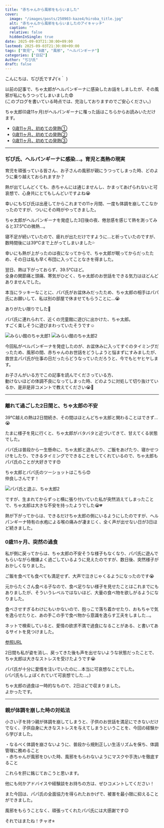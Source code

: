 ```yaml
---
title: "赤ちゃんから風邪をもらいました"
cover:
  image: "/images/posts/250903-kaze4/hiroba_title.jpg"
  alt: "赤ちゃんから風邪をもらいましたのアイキャッチ"
  caption: ""
  relative: false
  hiddenInSingle: true
date: 2025-09-03T21:30:00+09:00
lastmod: 2025-09-03T21:30:00+09:00
tags: ["育児", "0歳", "風邪", "ヘルパンギーナ"]
categories: ["日記"]
Author: "ぢぴ氏"
draft: false
---
```


こんにちは、ぢぴ氏です♪(´ε｀ )

以前の記事で、ちゃ太郎がヘルパンギーナに感染したお話をしましたが、その風邪が私にもうつってしまいました😨  
(このブログを書いている時点では、完治しておりますのでご安心ください。)

ちゃ太郎(0歳11ヶ月)がヘルパンギーナに罹った話はこちらからお読みいただけます。
- [0歳11ヶ月、初めての発熱①](/posts/250830-kaze1/)
- [0歳11ヶ月、初めての発熱②](/posts/250831-kaze2/)
- [0歳11ヶ月、初めての発熱③](/posts/250901-kaze3/)

---
### ぢぴ氏、ヘルパンギーナに感染...。育児と高熱の現実

育児を頑張っている皆さん、お子さんの風邪が親にうつってしまった時、どのように乗り越えておられますか？

熱が出てしんどくても、赤ちゃんには通じませんし、かまってあげられないと可哀想で、心身共にとてもしんどいですよね😭

幸いにもぢぴ氏は出産してからこれまでの11ヶ月間、一度も体調を崩してこなかったのですが、ついにその時がやってきました。

ちゃ太郎がヘルパンギーナを発症した3日後の夜、倦怠感を感じて熱を測ってみると37.5℃の微熱...。

寝不足が続いていたので、疲れが出ただけですように...と祈っていたのですが、数時間後には39℃まで上がってしまいました💦

幸いにも熱が上がったのは夜になってからで、ちゃ太郎が眠ってからだったため、その日は私も早く布団に入ってことなきを得ました。

翌日、熱は下がっておらず、39.5℃ほど。  
全身の関節痛と頭痛、寒気がひどく、ちゃ太郎のお世話をできる気力はほどんどありませんでした。

本当にラッキーなことに、パパ氏がお盆休みだったため、ちゃ太郎の相手はパパ氏にお願いして、私は別の部屋で休ませてもらうことに...😭

ありがたい限りでした🙏

パパ氏に連れられて、近くの児童館に遊びに出かけた、ちゃ太郎。  
すごく楽しそうに遊びまわっていたそうです☺️

![みらい館のちゃ太郎1](/images/posts/250903-kaze4/haihai.jpg)
![みらい館のちゃ太郎2](/images/posts/250903-kaze4/hiroba.jpg)


今回私がペルパンギーナを発症したのが、お盆休みに入ってすぐのタイミングだったため、風邪の間、赤ちゃんのお世話をどうしようと悩まずにすみましたが、救世主パパ氏が仕事の日だったらどうなっていただろうと、今でもヒヤヒヤします。

お子さんがいる方でこの記事を読んでくださっている方、  
動けないほどの体調不良になってしまった時、どのように対処して切り抜けているか、是非是非コメントで教えてください😭🙏

---

### 離れて過ごした2日間と、ちゃ太郎の不安

39℃越えの熱は2日間続き、その間はほとんどちゃ太郎と関わることはできず...😭

たまに様子を見に行くと、ちゃ太郎がバタバタと近づいてきて、甘えてくる状態でした。

パパ氏は普段から一生懸命に、ちゃ太郎と遊んだり、ご飯をあげたり、寝かせつけをしたり、できるタイミングでできることをしてくれているので、ちゃ太郎もパパ氏のことが大好きです😍

ちゃ太郎とパパ氏のツーショットはこちら😍  
仲良しさんです！

![パパ氏と遊ぶ、ちゃ太郎2](/images/posts/250903-kaze4/papashi.jpg)


ですが、生まれてからずっと横に張り付いていた私が突然消えてしまったことで、ちゃ太郎は大きな不安を持ったようでした😭💔

熱が下がってからは、できるだけちゃ太郎の側にいるようにしたのですが、ヘルパンギーナ特有の水疱による喉の痛みが凄まじく、全く声が出せない日が3日ほど続きました。

### 0歳11ヶ月、突然の過食

私が側に戻ってからは、ちゃ太郎の不安そうな様子もなくなり、パパ氏に遊んでもらいながら機嫌よく過ごしているように見えたのですが、数日後、突然様子がおかしくなりました。

ご飯を食べても食べても満足せず、大声で泣きじゃくるようになったのです😭

元からたくさん食べる子なので、食べ足りない様子を見せたことはこれまでにもありましたが、そういうレベルではないほど、大量の食べ物を欲しがるようになりました。

食べさせすぎるわけにもいかないので、抱っこで落ち着かせたり、おもちゃで気を逸らせたりと、あの手この手で食べ物から意識を逸らす工夫をしました...。

ネットで検索していると、愛情の欲求不満で過食になることがある、と書いてあるサイトを見つけました。

[参照URL](https://benesse.jp/kosodate/clinic/symptom/05/post-583.html)

2日間も私が姿を消し、戻ってきた後も声を出せないような状態だったことで、ちゃ太郎は大きなストレスを受けたようです😭

パパ氏が十分に愛情を注いでいたのに...本当に可哀想なことでした。  
(パパ氏もしょぼくれていて可哀想でした...。)

ちゃ太郎の過食は一時的なもので、2日ほどで収まりました。  
よかったです。

---

### 親が体調を崩した時の対処法

小さい子を持つ親が体調を崩してしまうと、子供のお世話を満足にできないだけでなく、子供自身に大きなストレスを与えてしまうということを、今回の経験から学びました。

・なるべく体調を崩さないように、普段から規則正しい生活リズムを保ち、体調管理に務めること  
・赤ちゃんが風邪をひいた時、風邪をもらわないようにマスクや手洗いを徹底すること

これらを肝に銘じておこうと思います。

他にも何かアドバイスや経験談をお持ちの方は、ぜひコメントしてください！


また今回は、パパ氏の全面協力を得られたおかげで、被害を最小限に抑えることができました。

風邪をもらうことなく、頑張ってくれたパパ氏には大感謝です😉








それではまたね！チャオ⭐︎
